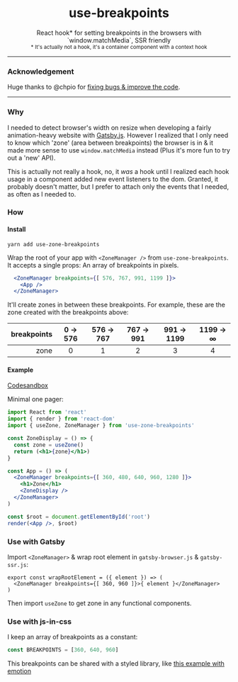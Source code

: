 <h1 align="center">use-breakpoints</h1>

<p align="center">React hook* for setting breakpoints in the browsers with `window.matchMedia`, SSR friendly<br />
<small align="center"> * It's actually not a hook, it's a container component with a context hook</small></p>

---

### Acknowledgement

Huge thanks to @chpio for [fixing bugs & improve the code](https://github.com/d4rekanguok/use-zone-breakpoints/pull/8).

---

### Why

I needed to detect browser's width on resize when developing a fairly animation-heavy website with [Gatsby.js](https://gatsbyjs.org). However I realized that I only need to know which 'zone' (area between breakpoints) the browser is in & it made more sense to use `window.matchMedia` instead (Plus it's more fun to try out a 'new' API).

This is actually not really a hook, no, it *was* a hook until I realized each hook usage in a component added new event listeners to the dom. Granted, it probably doesn't matter, but I prefer to attach only the events that I needed, as often as I needed to.

### How

#### Install

```
yarn add use-zone-breakpoints
```

Wrap the root of your app with `<ZoneManager />` from `use-zone-breakpoints`. It accepts a single props: An array of breakpoints in pixels.

```jsx
  <ZoneManager breakpoints={[ 576, 767, 991, 1199 ]}>
    <App />
  </ZoneManager>
```

It'll create zones in between these breakpoints. For example, these are the zone created with the breakpoints above:

breakpoints | 0 -> 576 | 576 -> 767 | 767 -> 991 | 991 -> 1199 | 1199 -> ∞    
--:         |:-:       |:-:         |:-:          |:-:          |:-:
zone        | 0        | 1          | 2           | 3           | 4


#### Example

[Codesandbox](https://codesandbox.io/s/beautiful-dhawan-3qtjf?fontsize=14)

Minimal one pager:

```jsx
import React from 'react'
import { render } from 'react-dom'
import { useZone, ZoneManager } from 'use-zone-breakpoints'

const ZoneDisplay = () => {
  const zone = useZone()
  return (<h1>{zone}</h1>)
}

const App = () => (
  <ZoneManager breakpoints={[ 360, 480, 640, 960, 1280 ]}>
    <h1>Zone</h1>
    <ZoneDisplay />
  </ZoneManager>
)

const $root = document.getElementById('root')
render(<App />, $root)
```

### Use with Gatsby

Import `<ZoneManager>` & wrap root element in `gatsby-browser.js` & `gatsby-ssr.js`:

```
export const wrapRootElement = ({ element }) => (
  <ZoneManager breakpoints={[ 360, 960 ]}>{ element }</ZoneManager>
)
```

Then import `useZone` to get zone in any functional components.

### Use with js-in-css

I keep an array of breakpoints as a constant:

```js
const BREAKPOINTS = [360, 640, 960]
```

This breakpoints can be shared with a styled library, like [this example with emotion](https://emotion.sh/docs/media-queries)